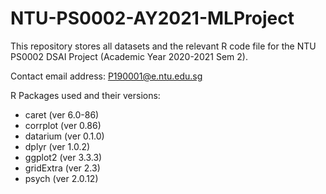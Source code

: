 # NTU-PS0002-AY2021-MLProject
This repository stores all datasets and the relevant R code file for the NTU PS0002 DSAI Project (Academic Year 2020-2021 Sem 2).

Contact email address: P190001@e.ntu.edu.sg

R Packages used and their versions:
* caret (ver 6.0-86)
* corrplot (ver 0.86)
* datarium (ver 0.1.0)
* dplyr (ver 1.0.2)
* ggplot2 (ver 3.3.3)
* gridExtra (ver 2.3)
* psych (ver 2.0.12)
